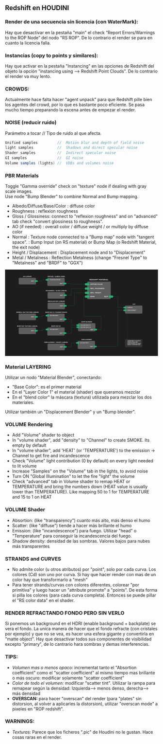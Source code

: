 ## Redshift en HOUDINI   


### Render de una secuencia sin licencia (con WaterMark):   

Hay que desactivar en la pestaña "main" el check  “Report Errors/Warnings to the ROP Node” del nodo "RS ROP". De lo contrario el render se para en cuanto la licencia falla.

### Instancias (copy to points y similares):   

Hay que activar en la pestaña "Instancing" en las opciones de Redshift del objeto la opción "instancing using --> Redshift Point Clouds". De lo contrario el render va muy lento.   

### CROWDS:   

Actualmente hace falta hacer "agent unpack" para que Redshift pille bien los agentes del crowd, por lo que es bastante poco eficiente. Se pasa mucho tiempo preparando la escena antes de empezar el render.   


### NOISE (reducir ruido)   
Parámetro a tocar // Tipo de ruido al que afecta.
```C#
Unified samples         //  Motion blur and depth of field noise   
light samples           //  Shadows and direct specular noise   
Shader samples          //  Indirect specular noise   
GI samples              //  GI noise   
Volume samples (lights) //  VDBs and volumes noise 
```
### PBR Materials   
Toggle "Gamma override" check on "texture" node if dealing with gray scale images.   
Use node "Bump Blender" to combine Normal and Bump mapping.   
- Albedo/Diffuse/Base/Color : diffuse color   
- Roughness : reflexion roughness   
- Gloss / Glossiness:  connect to "reflexion roughness" and on "advanced" tab check "convert glossiness to roughness".    
- AO (if needed) : overall color / diffuse weight / or multiply by diffuse color   
- Normal : Texture node connected to a "Bump map" node with "tangent space". : Bump Input (on RS material) or Bump Map (o Redshift Material, the exit node)   
- Height / Displacement : Displacement node and to "Displacement"   
- Metal / Metalness : Reflection Metalness (change "Fresnel Type" to "Metalness" and "BRDF" to "GGX")   

![Alt text](images/RedShift_PBR.jpg?raw=true "Title")   

### Material LAYERING  
Utilizar un nodo "Material Blender", conectando:
- "Base Color": es el primer material
- En el "Layer Color 1" el material (shader) que queramos mezclar
- En el "blend color" la máscara (textura) utilizada para mezclar los dos materiales.
    
Utilizar también un "Displacement Blender" y un "Bump blender".   

### VOLUME Rendering   
- Add "Volume" shader to object   
- In "volume shader", add "density" to "Channel" to create SMOKE. Its empty by default   
- In "volume shader", add 'HEAT' (or 'TEMPERATURE') to the emission -> Channel to get fire and incandescence   
- Check "Volume" light contribution (0 by default) on every light needed to lit volume   
- Increase "Samples" on the "Volume" tab in the lights, to avoid noise   
- Turn ON "Global Illumination" to let the fire "light" the volume   
- Check "advanced" tab in Volume shader to remap HEAT or TEMPERATURE and bring the numbers down (HEAT value is usually lower than TEMPERATURE). Like mapping 50 to 1 for TEMPERATURE  and 15 to 1 on HEAT
	
### VOLUME Shader   
- Absortion: (like "transparency") cuanto más alto, más denso el humo
- Scatter:  (like "diffuse") tiende a hacer más brillante el humo
- Emission: (like "incandescence") para fuego. Utilizar "head" o "Temperature" para conseguir la incandescencia del fuego.
- Shadow density: densidad de las sombras. Valores bajos para nubes más transparentes

### STRANDS and CURVES   
- No admite color (u otros atributos) por "point", solo por cada curva. Los colores (Cd) son uno por curva. Si hay que hacer render con mas de un color hay que transformarlo a "mesh"
- Para tener strands/curvas con colores diferentes, colorear "por primitiva" y luego hacer un "attribute promote" a "points". De esta forma si pilla los colores (para cada curva completa). Entonces se puede pillar el "RS color data" en el shader.   

### RENDER REFRACTANDO FONDO PERO SIN VERLO   
Si ponemos un background en el HDRI (enable background + backplate) se vera el fondo. La unica manera de hacer que el fondo refracte (con cristales por ejemplo) y que no se vea, es hacer una esfera gigante y convertirla en "matte object". Hay que desactivar todos sus componentes de visibilidad excepto "primary", de lo cantrario hara sombras y demas interferencias.

### TIPS:   
- *Volumen mas o menos opaco:* incrementat tanto el "Absortion coefficient" como el "scatter coefficient" al mismo tiempo mas brillante o  más oscuro: modificar solamente "scatter coefficient"
- *Color de todo el volumen:* modificar "scatter tint". Utilizar la rampa para remapear según la densidad: Izquierda--> menos denso, derecha--> más densidad
- **OVERSCAN:** para hacer "overscan" del render (para "plates" sin distorsion, al volver a aplicarles la distorsion), utilizar "overscan mode" a pixeles en "ROP redshift".
	
### WARNINGS:   
- *Texturas:* Parece que los ficheros ".pic" de Houdini no le gustan. Hace cosas raras en el render.   
	
